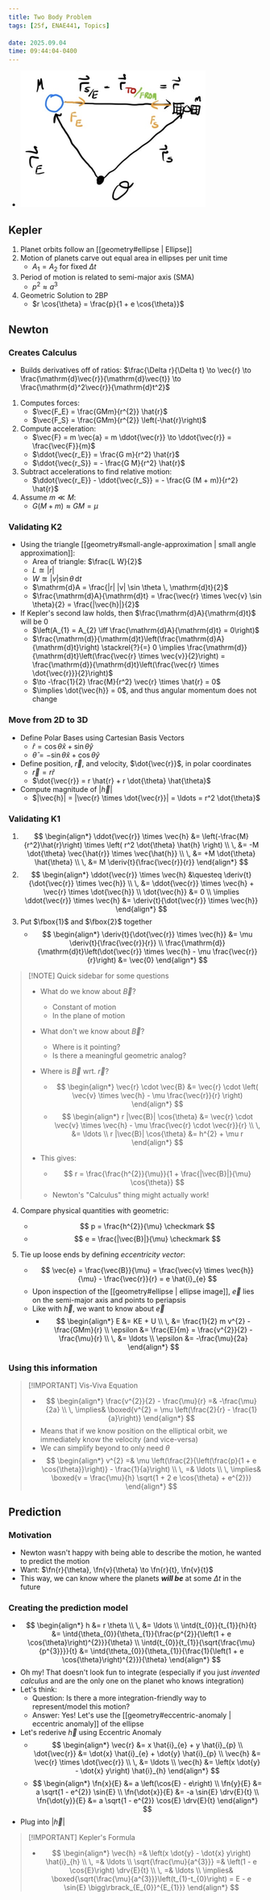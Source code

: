 ```yaml
---
title: Two Body Problem
tags: [25f, ENAE441, Topics]

date: 2025.09.04
time: 09:44:04-0400
---
```


- ![Sketch of the Two Body Problem (from Dr. Martin's notes)](assets/2BP-sketch.png) 

## Kepler

1. Planet orbits follow an [[geometry#ellipse | Ellipse]]
2. Motion of planets carve out equal area in ellipses per unit time
    - $A_{1} = A_{2}$ for fixed $\Delta t$
3. Period of motion is related to semi-major axis (SMA)
    - $p^2 \approx a^3$
4. Geometric Solution to 2BP
    - $r \cos{\theta} = \frac{p}{1 + e \cos{\theta}}$

## Newton

### Creates Calculus

- Builds derivatives off of ratios: $\frac{\Delta r}{\Delta t} \to \vec{r} \to \frac{\mathrm{d}\vec{r}}{\mathrm{d}\vec{t}} \to \frac{\mathrm{d}^2\vec{r}}{\mathrm{d}t^2}$

1. Computes forces:
    - $\vec{F_E} = \frac{GMm}{r^{2}} \hat{r}$
    - $\vec{F_S} = \frac{GMm}{r^{2}} \left(-\hat{r}\right)$
2. Compute acceleration:
    - $\vec{F} = m \vec{a} = m \ddot{\vec{r}} \to \ddot{\vec{r}} = \frac{\vec{F}}{m}$
    - $\ddot{\vec{r_E}} = \frac{G m}{r^2} \hat{r}$
    - $\ddot{\vec{r_S}} = - \frac{G M}{r^2} \hat{r}$
3. Subtract accelerations to find relative motion:
    - $\ddot{\vec{r_E}} - \ddot{\vec{r_S}} = - \frac{G (M + m)}{r^2} \hat{r}$
4. Assume $m \ll M$:
    - $G (M + m) \approx G M = \mu$

### Validating K2

- Using the triangle [[geometry#small-angle-approximation | small angle approximation]]:
    - Area of triangle: $\frac{L W}{2}$
    - $L \approxeq |r|$
    - $W \approxeq |v|\sin{\theta} \, \mathrm{d}t$
    - $\mathrm{d}A = \frac{|r| |v| \sin \theta \, \mathrm{d}t}{2}$
    - $\frac{\mathrm{d}A}{\mathrm{d}t} = \frac{\vec{r} \times \vec{v} \sin \theta}{2} = \frac{|\vec{h}|}{2}$
- If Kepler's second law holds, then $\frac{\mathrm{d}A}{\mathrm{d}t}$ will be $0$
    - $\left(A_{1} = A_{2} \iff \frac{\mathrm{d}A}{\mathrm{d}t} = 0\right)$
    - $\frac{\mathrm{d}}{\mathrm{d}t}\left(\frac{\mathrm{d}A}{\mathrm{d}t}\right) \stackrel{?}{=} 0 \implies \frac{\mathrm{d}}{\mathrm{d}t}\left(\frac{\vec{r} \times \vec{v}}{2}\right) = \frac{\mathrm{d}}{\mathrm{d}t}\left(\frac{\vec{r} \times \dot{\vec{r}}}{2}\right)$
    - $\to -\frac{1}{2} \frac{M}{r^2} \vec{r} \times \hat{r} = 0$
    - $\implies \dot{\vec{h}} = 0$, and thus angular momentum does not change

### Move from 2D to 3D

- Define Polar Bases using Cartesian Basis Vectors
    - $\hat{r} = \cos \theta \hat{x} + \sin \theta \hat{y}$
    - $\hat{\theta} = - \sin \theta \hat{x} + \cos \theta \hat{y}$
- Define position, $\vec{r}$, and velocity, $\dot{\vec{r}}$, in polar coordinates
    - $\vec{r} = r \hat{r}$
    - $\dot{\vec{r}} = r \hat{r} + r \dot{\theta} \hat{\theta}$
- Compute magnitude of $|\vec{h}|$
    - $|\vec{h}| = |\vec{r} \times \dot{\vec{r}}| = \ldots = r^2 \dot{\theta}$

### Validating K1

1. $$
        \begin{align*}
            \ddot{\vec{r}} \times \vec{h} &= \left(-\frac{M}{r^2}\hat{r}\right) \times \left( r^2 \dot{\theta} \hat{h} \right) \\
            \, &= -M \dot{\theta} \vec{\hat{r}} \times \vec{\hat{h}} \\
            \, &= +M \dot{\theta} \hat{\theta} \\
            \, &= M \deriv{t}{\frac{\vec{r}}{r}}
        \end{align*}
   $$
2. $$
        \begin{align*}
            \ddot{\vec{r}} \times \vec{h} &\questeq \deriv{t}{\dot{\vec{r}} \times \vec{h}} \\
            \, &= \ddot{\vec{r}} \times \vec{h} + \vec{r} \times \dot{\vec{h}} \\
            \dot{\vec{h}} &= 0 \\
            \implies \ddot{\vec{r}} \times \vec{h} &= \deriv{t}{\dot{\vec{r}} \times \vec{h}}
        \end{align*}
   $$
3. Put $\fbox{1}$ and $\fbox{2}$ together
    - $$
        \begin{align*}
            \deriv{t}{\dot{\vec{r}} \times \vec{h}} &= \mu \deriv{t}{\frac{\vec{r}}{r}} \\
            \frac{\mathrm{d}}{\mathrm{d}t}\left(\dot{\vec{r}} \times \vec{h} - \mu \frac{\vec{r}}{r}\right) &= \vec{0}
        \end{align*}
      $$

> [!NOTE] Quick sidebar for some questions
> - What do we know about $\vec{B}$?
>     - Constant of motion
>     - In the plane of motion
> - What don't we know about $\vec{B}$?
> 
>     - Where is it pointing?
>     - Is there a meaningful geometric analog?
> 
> - Where is $\vec{B}$ wrt. $\vec{r}$?
>     - $$
>         \begin{align*}
>             \vec{r} \cdot \vec{B} &= \vec{r} \cdot \left( \vec{v} \times \vec{h} - \mu \frac{\vec{r}}{r} \right)
>         \end{align*}
>       $$
>     - $$
>         \begin{align*}
>             r |\vec{B}| \cos{\theta} &= \vec{r} \cdot \vec{v} \times \vec{h} - \mu \frac{\vec{r} \cdot \vec{r}}{r} \\
>             \, &= \ldots \\
>             r |\vec{B}| \cos{\theta} &= h^{2} + \mu r
>         \end{align*}
>       $$
> 
> - This gives:
>     - $$
>         r = \frac{\frac{h^{2}}{\mu}}{1 + \frac{|\vec{B}|}{\mu} \cos{\theta}}
>       $$
>     - Newton's "Calculus" thing might actually work!

4. Compare physical quantities with geometric:
    - $$
        p = \frac{h^{2}}{\mu} \checkmark
      $$
    - $$
        e = \frac{|\vec{B}|}{\mu} \checkmark
      $$

5. Tie up loose ends by defining *eccentricity vector*:
    - $$
        \vec{e} = \frac{\vec{B}}{\mu} = \frac{\vec{v} \times \vec{h}}{\mu} - \frac{\vec{r}}{r} = e \hat{i}_{e}
      $$
    - Upon inspection of the [[geometry#ellipse | ellipse image]], $\vec{e}$ lies on the semi-major axis and points to periapsis
    - Like with $\vec{h}$, we want to know about $\vec{e}$
        - $$
            \begin{align*}
                E &= KE + U \\
                \, &= \frac{1}{2} m v^{2} - \frac{GMm}{r} \\
                \epsilon &= \frac{E}{m} = \frac{v^{2}}{2} - \frac{\mu}{r} \\
                \, &= \ldots \\
                \epsilon &= -\frac{\mu}{2a}
            \end{align*}
          $$

### Using this information
> [!IMPORTANT] Vis-Viva Equation
> - $$
>     \begin{align*}
>         \frac{v^{2}}{2} - \frac{\mu}{r} =& -\frac{\mu}{2a} \\
>         \, \implies& \boxed{v^{2} = \mu \left(\frac{2}{r} - \frac{1}{a}\right)}
>     \end{align*}
>   $$
> - Means that if we know position on the elliptical orbit, we immediately know the velocity (and vice-versa)
> - We can simplify beyond to only need $\theta$
> - $$
>     \begin{align*}
>         v^{2} =& \mu \left(\frac{2}{\left(\frac{p}{1 + e \cos{\theta}}\right)} - \frac{1}{a}\right) \\
>         \, =& \ldots \\
>         \, \implies& \boxed{v = \frac{\mu}{h} \sqrt{1 + 2 e \cos{\theta} + e^{2}}}
>     \end{align*}
>   $$

## Prediction
### Motivation
- Newton wasn't happy with being able to describe the motion, he wanted to predict the motion
- Want: $\fn{r}{\theta}, \fn{v}{\theta} \to \fn{r}{t}, \fn{v}{t}$
- This way, we can know where the planets ***will be*** at some $\Delta t$ in the future
### Creating the prediction model
- $$
    \begin{align*}
        h &= r \theta \\
        \, &= \ldots \\
        \intd{t_{0}}{t_{1}}{h}{t} &= \intd{\theta_{0}}{\theta_{1}}{\frac{p^{2}}{\left(1 + e \cos{\theta}\right)^{2}}}{\theta} \\
        \intd{t_{0}}{t_{1}}{\sqrt{\frac{\mu}{p^{3}}}}{t} &= \intd{\theta_{0}}{\theta_{1}}{\frac{1}{\left(1 + e \cos{\theta}\right)^{2}}}{\theta}
    \end{align*}
  $$
- Oh my! That doesn't look fun to integrate (especially if you just *invented calculus* and are the only one on the planet who knows integration)
- Let's think:
    - Question: Is there a more integration-friendly way to represent/model this motion?
    - Answer: Yes! Let's use the [[geometry#eccentric-anomaly | eccentric anomaly]] of the ellipse
- Let's rederive $\vec{h}$ using Eccentric Anomaly
    - $$
        \begin{align*}
            \vec{r} &= x \hat{i}_{e} + y \hat{i}_{p} \\
            \dot{\vec{r}} &= \dot{x} \hat{i}_{e} + \dot{y} \hat{i}_{p} \\
            \vec{h} &= \vec{r} \times \dot{\vec{r}} \\
            \, &= \ldots \\
            \vec{h} &= \left(x \dot{y} - \dot{x} y\right) \hat{i}_{h} 
        \end{align*}
      $$
    - $$
        \begin{align*}
            \fn{x}{E} &= a \left(\cos{E} - e\right) \\
            \fn{y}{E} &= a \sqrt{1 - e^{2}} \sin{E} \\
            \fn{\dot{x}}{E} &= -a \sin{E} \drv{E}{t} \\
            \fn{\dot{y}}{E} &= a \sqrt{1 - e^{2}} \cos{E} \drv{E}{t}
        \end{align*}
      $$
- Plug into $|\vec{h}|$

> [!IMPORTANT] Kepler's Formula
> - $$
>     \begin{align*}
>         \vec{h} =& \left(x \dot{y} - \dot{x} y\right) \hat{i}_{h} \\
>         \, =& \ldots \\
>         \sqrt{\frac{\mu}{a^{3}}} =& \left(1 - e \cos{E}\right) \drv{E}{t} \\
>         \, =& \ldots \\
>         \implies& \boxed{\sqrt{\frac{\mu}{a^{3}}}\left(t_{1}-t_{0}\right) = E - e \sin{E} \bigg\rbrack_{E_{0}}^{E_{1}}}
>     \end{align*}
>   $$
